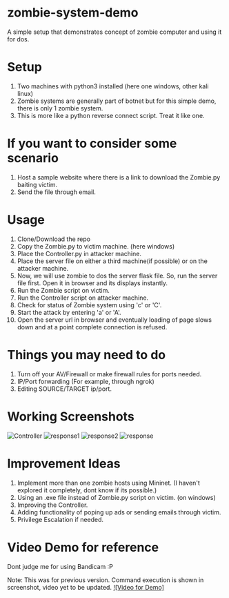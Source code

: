# zombie-system-demo
A simple setup that demonstrates concept of zombie computer and using it for dos. 

# Setup
1. Two machines with python3 installed (here one windows, other kali linux)
2. Zombie systems are generally part of botnet but for this simple demo, there is only 1 zombie system.
3. This is more like a python reverse connect script. Treat it like one.

# If you want to consider some scenario
1. Host a sample website where there is a link to download the Zombie.py baiting victim.
2. Send the file through email.

# Usage
1. Clone/Download the repo
2. Copy the Zombie.py to victim machine. (here windows)
3. Place the Controller.py in attacker machine. 
4. Place the server file on either a third machine(if possible) or on the attacker machine.
5. Now, we will use zombie to dos the server flask file. So, run the server file first. Open it in browser and its displays instantly.
6. Run the Zombie script on victim.
7. Run the Controller script on attacker machine.
8. Check for status of Zombie system using 'c' or 'C'.
9. Start the attack by entering 'a' or 'A'.
10. Open the server url in browser and eventually loading of page slows down and at a point complete connection is refused.

# Things you may need to do 
1. Turn off your AV/Firewall or make firewall rules for ports needed.
2. IP/Port forwarding (For example, through ngrok)
3. Editing SOURCE/TARGET ip/port.

# Working Screenshots
![Controller](https://user-images.githubusercontent.com/83397936/118151432-3de8db80-b431-11eb-9751-2a73bb399c2e.JPG)
![response1](https://user-images.githubusercontent.com/83397936/118151458-46d9ad00-b431-11eb-9e98-1fcd96af14c9.JPG)
![response2](https://user-images.githubusercontent.com/83397936/118151479-4c36f780-b431-11eb-8e3f-23554fa8c7df.JPG)
![response](https://user-images.githubusercontent.com/83397936/118151489-50631500-b431-11eb-900a-5bd3dde22795.JPG)

# Improvement Ideas
1. Implement more than one zombie hosts using Mininet. (I haven't explored it completely, dont know if its possible.)
2. Using an .exe file instead of Zombie.py script on victim. (on windows)
3. Improving the Controller.
4. Adding functionality of poping up ads or sending emails through victim.
5. Privilege Escalation if needed.  

# Video Demo for reference
Dont judge me for using Bandicam :P

Note: This was for previous version. Command execution is shown in screenshot, video yet to be updated.
[![Video for Demo]](https://vimeo.com/544670967 "Simple Demo")

